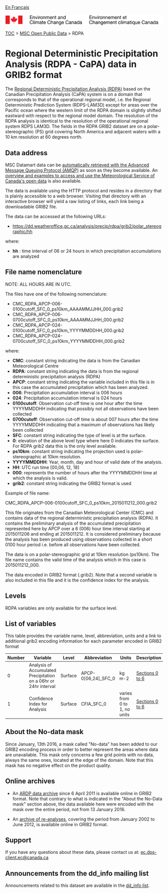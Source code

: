 [En Français](readme_rdpa-datamart_fr.md)

![ECCC logo](../../img_eccc-logo.png)

[TOC](../../readme_en.md) > [MSC Open Public Data](../readme_en.md) > RDPA

# Regional Deterministic Precipitation Analysis (RDPA - CaPA) data in GRIB2 format

The [Regional Deterministic Precipitation Analysis (RDPA)](readme_rdpa_en.md) based on the Canadian Precipitation Analysis (CaPA) system is on a domain that corresponds to that of the operational regional model, i.e. the Regional Deterministic Prediction System (RDPS-LAM3D) except for areas over the Pacific ocean where the western limit of the RDPA domain is slightly shifted eastward with respect to the regional model domain. The resolution of the RDPA analysis is identical to the resolution of the operational regional system RDPS LAM3D. The fields in the RDPA GRIB2 dataset are on a polar-stereographic (PS) grid covering North America and adjacent waters with a 10 km resolution at 60 degrees north. 

## Data address 

MSC Datamart data can be [automatically retrieved with the Advanced Message Queuing Protocol (AMQP)](.../../msc-datamart/amqp_en.md) as soon as they become available. An [overview and examples to access and use the Meteorological Service of Canada's open data](.../../how-to/readme_en.md) is also available.

The data is available using the HTTP protocol and resides in a directory that is plainly accessible to a web browser. Visiting that directory with an interactive browser will yield a raw listing of links, each link being a downloadable GRIB2 file.

The data can be accessed at the following URLs:

* https://dd.weatheroffice.gc.ca/analysis/precip/rdpa/grib2/polar_stereographic/hh

where:

* __hh__ : time interval of 06 or 24 hours in which precipitation accumulations are analyzed

## File name nomenclature 

NOTE: ALL HOURS ARE IN UTC.

The files have one of the following nomenclature:

* CMC_RDPA_APCP-006-0100cutoff_SFC_0_ps10km_AAAAMMJJHH_000.grib2
* CMC_RDPA_APCP-006-0700cutoff_SFC_0_ps10km_AAAAMMJJHH_000.grib2
* CMC_RDPA_APCP-024-0100cutoff_SFC_0_ps10km_YYYYMMDDHH_000.grib2
* CMC_RDPA_APCP-024-0700cutoff_SFC_0_ps10km_YYYYMMDDHH_000.grib2

where:

* __CMC__: constant string indicating the data is from the Canadian Meteorological Centre
* __RDPA__: constant string indicating the data is from the regional deterministic precipitation analysis (RDPA)
* __APCP__: constant string indicating the variable included in this file is in this case the accumulated precipitation which has been analyzed.
* __006__: Precipitation accumulation interval is 006 hours
* __024__: Precipitation accumulation interval is 024 hours
* __0100cutoff__: Observation cut-off time is one hour after the time YYYYMMDDHH indicating that possibly not all observations have been collected
* __0700cutoff__: Observation cut-off time is about 007 hours after the time YYYYMMDDHH indicating that a maximum of observations has likely been collected
* __SFC__: constant string indicating the type of level is at the surface.
* __0__: elevation of the above level type where here 0 indicates the surface. For RDPA grib2 data this is the only level available.
* __ps10km__: constant string indicating the projection used is polar-stereographic at 10km resolution.
* __YYYYMMDDHH__: Year, month, day and hour of valid date of the analysis.
* __HH__: UTC run time [00,06, 12, 18]
* __000__: represents the number of hours after the YYYYMMDDHH time at which the analysis is valid.
* __grib2__: constant string indicating the GRIB2 format is used

Example of file name:

CMC_RDPA_APCP-006-0100cutoff_SFC_0_ps10km_2015011212_000.grib2

This file originates from the Canadian Meteorological Center (CMC) and contains data of the regional deterministic precipitation analysis (RDPA).
It contains the preliminary analysis of the accumulated precipitation represented here by APCP over a 6 (006) hour time interval starting at 2015011206 and ending at 2015011212. It is considered preliminary because the analysis has been produced using observations collected in a short 0100 hour period i.e. before all observations have been collected.

The data is on a polar-stereographic grid at 10km resolution (ps10km).
The file name contains the valid time of the analysis which in this case is 2015011212_000.

The data encoded in GRIB2 format (.grib2).
Note that a second variable is also included in this file and it is the confidence index for the analysis.

## Levels

RDPA variables are only available for the surface level.

## List of variables


This table provides the variable name, level, abbreviation, units and a link to additional grib2 encoding information for each parameter encoded in GRIB2 format

|Number  |	                Variable 	                                       | Level      | 	Abbreviation    |	Units    	 | Description        |
|--------|---------------------------------------------------------------------|------------|-------------------|----------------|--------------------|
| 0 	 | Analysis of Accumulated Precipitation on a 06hr or 24hr interval    | Surface 	| APCP-0[06,24]_SFC_0| 	kg m-2       |[Sections 0 to 6](https://weather.gc.ca/grib/display_e.html?type=rdpa&res=ps10km&hour=A000&desc=analysis&nombre=0)     |
| 1      | Confidence Index for Analysis 	                                   | Surface 	| CFIA_SFC_0 |varies from 0 to 1, no units | [Sections 0 to 6](https://weather.gc.ca/grib/display_e.html?type=rdpa&res=ps10km&hour=A000&desc=analysis&nombre=1) |

## About the No-data mask

Since January, 13th 2016, a mask called "No-data" has been added to our GRIB2 encoding process in order to better represent the areas where data are unavailable. This mask only concerns a few grid points with no data, always the same ones, located at the edge of the domain. Note that this mask has no negative effect on the product quality.

## Online archives

* An [ARDP data archive](http://collaboration.cmc.ec.gc.ca/science/outgoing/capa.grib/) since 6 April 2011 is available online in GRIB2 format. Note that contrary to what is indicated in the "About the No-Data mask" section above, the data available here were encoded with the mask over the entire period, not from 13 January 2016.

* An [archive of re-analyses](http://collaboration.cmc.ec.gc.ca/science/outgoing/capa.grib/hindcast/), covering the period from January 2002 to June 2012, is available online in GRIB2 format.

## Support

If you have any questions about these data, please contact us at: ec.dps-client.ec@canada.ca

## Announcements from the dd_info mailing list 

Announcements related to this dataset are available in the [dd_info list](https://lists.ec.gc.ca/cgi-bin/mailman/listinfo/dd_info).